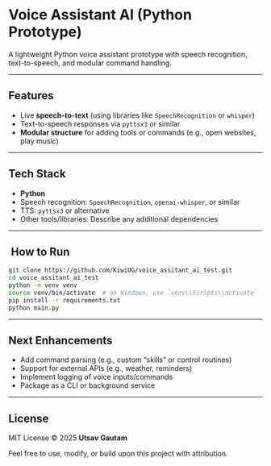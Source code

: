 # Voice Assistant AI (Python Prototype)

A lightweight Python voice assistant prototype with speech recognition, text-to-speech, and modular command handling.

---

##  Features
- Live **speech-to-text** (using libraries like `SpeechRecognition` or `whisper`)
- Text-to-speech responses via `pyttsx3` or similar
- **Modular structure** for adding tools or commands (e.g., open websites, play music)

---

##  Tech Stack
- **Python**  
- Speech recognition: `SpeechRecognition`, `openai-whisper`, or similar  
- TTS: `pyttsx3` or alternative  
- Other tools/libraries: Describe any additional dependencies

---

## ​ How to Run
```bash
git clone https://github.com/KiwiUG/voice_assitant_ai_test.git
cd voice_assitant_ai_test
python -m venv venv
source venv/bin/activate  # on Windows, use `venv\\Scripts\\activate`
pip install -r requirements.txt
python main.py
```
---


##  Next Enhancements
- Add command parsing (e.g., custom “skills” or control routines)
- Support for external APIs (e.g., weather, reminders)
- Implement logging of voice inputs/commands
- Package as a CLI or background service

---

##  License
MIT License © 2025 **Utsav Gautam**

Feel free to use, modify, or build upon this project with attribution.

